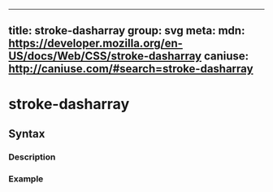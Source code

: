 
  ---
  title: stroke-dasharray
  group: svg
  meta:
    mdn: https://developer.mozilla.org/en-US/docs/Web/CSS/stroke-dasharray
    caniuse: http://caniuse.com/#search=stroke-dasharray
  ---

  # stroke-dasharray
  <!--- Introduction for stroke-dasharray, keep it brief and set the overall context -->

  ## Syntax
  <!--- Introduce the various syntax for stroke-dasharray -->

  ### Description
  <!--- For each major section of syntax, provide a description explaining its usage further -->

  ### Example
  <!--- Provide code examples for the syntax block you're currently describing -->